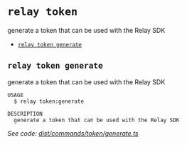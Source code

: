 `relay token`
=============

generate a token that can be used with the Relay SDK

* [`relay token generate`](#relay-token-generate)

## `relay token generate`

generate a token that can be used with the Relay SDK

```
USAGE
  $ relay token:generate

DESCRIPTION
  generate a token that can be used with the Relay SDK
```

_See code: [dist/commands/token/generate.ts](https://github.com/relaypro/relay-cli/blob/v1.5.0/dist/commands/token/generate.ts)_
